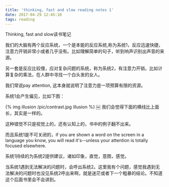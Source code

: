 ```yaml
---
title: 'thinking, fast and slow reading notes 1'
date: 2017-04-29 12:45:10
tags: reading
---
```


Thinking, fast and slow读书笔记

我们的大脑有两个反应系统，一个是本能的反应系统,称为系统1，反应迅速快捷，注意力开销非常小或者几乎没有。比如理解简单的句子，听到响声识别出声音的来源。

另一套是反应比较慢，应对复杂问题的系统，称为系统2，有注意力开销，比如计算复杂的乘法，在人群中寻找一个白头发的女人。

我们常说pay attention, 这本身就说明了注意力是一项预算有限的资源。

系统1会产生偏见，比如下图：

{% img illusion /pic/contrast.jpg illusion %}
￼
我们会觉得下面的横线比上面长，其实是一样的。

这种错觉不只是视觉上的，还有认知上的，书中的例子翻不出来。

而且系统1是不可关闭的，if you are shown a word on the screen in a language you know, you will read it's--unless your attention is totally focused elsewhere.

系统1持续的为系统2提供建议，诸如印象，直觉，意图，感觉。

当系统1遇到无法解决的问题时，会呼出系统2。这里我有个问题，感觉我遇到无法解决的问题时也没见系统2呼出来啊，就是迷茫或者下一个粗暴的结论。不知道这个后面书里会不会讲到。


